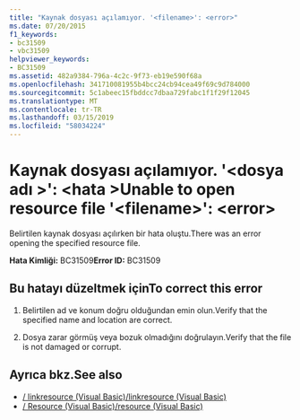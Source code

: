 ```yaml
---
title: "Kaynak dosyası açılamıyor. '<filename>': <error>"
ms.date: 07/20/2015
f1_keywords:
- bc31509
- vbc31509
helpviewer_keywords:
- BC31509
ms.assetid: 482a9384-796a-4c2c-9f73-eb19e590f68a
ms.openlocfilehash: 341710081955b4bcc24cb94cea49f69c9d784000
ms.sourcegitcommit: 5c1abeec15fbddcc7dbaa729fabc1f1f29f12045
ms.translationtype: MT
ms.contentlocale: tr-TR
ms.lasthandoff: 03/15/2019
ms.locfileid: "58034224"
---
```

# <a name="unable-to-open-resource-file-filename-error"></a><span data-ttu-id="46c9c-102">Kaynak dosyası açılamıyor. '\<dosya adı >': \<hata ></span><span class="sxs-lookup"><span data-stu-id="46c9c-102">Unable to open resource file '\<filename>': \<error></span></span>
<span data-ttu-id="46c9c-103">Belirtilen kaynak dosyası açılırken bir hata oluştu.</span><span class="sxs-lookup"><span data-stu-id="46c9c-103">There was an error opening the specified resource file.</span></span>  
  
 <span data-ttu-id="46c9c-104">**Hata Kimliği:** BC31509</span><span class="sxs-lookup"><span data-stu-id="46c9c-104">**Error ID:** BC31509</span></span>  
  
## <a name="to-correct-this-error"></a><span data-ttu-id="46c9c-105">Bu hatayı düzeltmek için</span><span class="sxs-lookup"><span data-stu-id="46c9c-105">To correct this error</span></span>  
  
1.  <span data-ttu-id="46c9c-106">Belirtilen ad ve konum doğru olduğundan emin olun.</span><span class="sxs-lookup"><span data-stu-id="46c9c-106">Verify that the specified name and location are correct.</span></span>  
  
2.  <span data-ttu-id="46c9c-107">Dosya zarar görmüş veya bozuk olmadığını doğrulayın.</span><span class="sxs-lookup"><span data-stu-id="46c9c-107">Verify that the file is not damaged or corrupt.</span></span>  
  
## <a name="see-also"></a><span data-ttu-id="46c9c-108">Ayrıca bkz.</span><span class="sxs-lookup"><span data-stu-id="46c9c-108">See also</span></span>

- [<span data-ttu-id="46c9c-109">/ linkresource (Visual Basic)</span><span class="sxs-lookup"><span data-stu-id="46c9c-109">/linkresource (Visual Basic)</span></span>](../../visual-basic/reference/command-line-compiler/linkresource.md)
- [<span data-ttu-id="46c9c-110">/ Resource (Visual Basic)</span><span class="sxs-lookup"><span data-stu-id="46c9c-110">/resource (Visual Basic)</span></span>](../../visual-basic/reference/command-line-compiler/resource.md)
